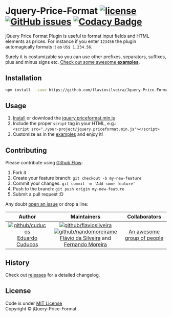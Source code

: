 # Jquery-Price-Format [![license](https://img.shields.io/github/license/flaviosilveira/Jquery-Price-Format.svg)](https://github.com/flaviosilveira/Jquery-Price-Format/blob/master/LICENSE) [![GitHub issues](https://img.shields.io/github/issues/flaviosilveira/Jquery-Price-Format.svg)](https://github.com/flaviosilveira/Jquery-Price-Format/issues) [![Codacy Badge](https://api.codacy.com/project/badge/Grade/4e3d85321e8741d194d1fcf993dc0352)](https://www.codacy.com/app/flavioaugustosilveira/Jquery-Price-Format?utm_source=github.com&amp;utm_medium=referral&amp;utm_content=flaviosilveira/Jquery-Price-Format&amp;utm_campaign=Badge_Grade)

jQuery Price Format Plugin is useful to format input fields and HTML elements as prices.
For instance if you enter `123456` the plugin automagically formats it as `US$ 1,234.56`.

Surely it is costumizable so you can use other prefixes, separators, suffixes, plus and minus signs etc. [Check out some awesome **examples**](http://flaviosilveira.com/Jquery-Price-Format/).

## Installation

```sh
npm install --save https://github.com/flaviosilveira/Jquery-Price-Format.git
```

## Usage

1. [Install](#installation) or download the  [jquery.priceformat.min.js](/jquery.priceformat.min.js)
2. Include the proper `script` tag in your HTML, e.g.:<br>`<script src="./your-project/jquery.priceformat.min.js"></script>`
3. Customize as in the [examples](http://flaviosilveira.com/Jquery-Price-Format/) and enjoy it!

## Contributing

Please contribute using [Github Flow](https://guides.github.com/introduction/flow/):


1. Fork it
2. Create your feature branch: `git checkout -b my-new-feature`
3. Commit your changes: `git commit -m 'Add some feature'`
4. Push to the branch: `git push origin my-new-feature`
5. Submit a pull request :D

Any doubt [open an issue](https://github.com/flaviosilveira/Jquery-Price-Format/issues) or drop a line:

| Author | Maintainers | Collaborators |
|:------:|:-----------:|:-------------:|
| [![github/cuducos](https://avatars6.githubusercontent.com/u/4732915?v=4&s=100)](https://github.com/cuducos/ "cuducos github profile")<br>[Eduardo Cuducos](https://github.com/cuducos/) | [![github/flaviosilveira](https://avatars6.githubusercontent.com/u/373688?v=4&s=100)](https://github.com/flaviosilveira/ "flaviosilveira github profile") [![github/nandomoreirame](https://avatars6.githubusercontent.com/u/1318271?v=4&s=100)](https://github.com/nandomoreirame/ "nandomoreirame github profile")<br>[Flávio da Silveira](https://github.com/flaviosilveira/) and [Fernando Moreira](https://github.com/nandomoreirame/) | [An awesome group of people](https://github.com/flaviosilveira/Jquery-Price-Format/graphs/contributors)


## History

Check out [releases](https://github.com/flaviosilveira/Jquery-Price-Format/releases) for a detailed changelog.

## License

Code is under [MIT License](/LICENSE)<br>Copyright © jQuery-Price-Format

